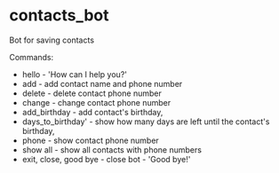 # contacts_bot
Bot for saving contacts

Commands:

- hello - 'How can I help you?'
- add - add contact name and phone number
- delete - delete contact phone number
- change - change contact phone number
- add_birthday - add contact's birthday,
- days_to_birthday' - show how many days are left until the contact's birthday,
- phone - show contact phone number
- show all - show all contacts with phone numbers
- exit, close, good bye - close bot - 'Good bye!'
